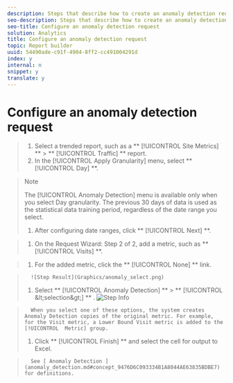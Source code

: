 ```yaml
---
description: Steps that describe how to create an anomaly detection request in report builder.
seo-description: Steps that describe how to create an anomaly detection request in report builder.
seo-title: Configure an anomaly detection request
solution: Analytics
title: Configure an anomaly detection request
topic: Report builder
uuid: 54490ade-c91f-4904-8ff2-cc491004291d
index: y
internal: n
snippet: y
translate: y
---
```


# Configure an anomaly detection request


>1. Select a trended report, such as a  ** [!UICONTROL  Site Metrics] ** > ** [!UICONTROL  Traffic] ** report.
>1. In the [!UICONTROL  Apply Granularity] menu, select ** [!UICONTROL  Day] **.

>   >[!NOTE]
>   >
>   >The [!UICONTROL  Anomaly Detection] menu is available only when you select Day granularity. The previous 30 days of data is used as the statistical data training period, regardless of the date range you select. 
>
>1. After configuring date ranges, click ** [!UICONTROL  Next] **.

>1. On the Request Wizard: Step 2 of 2, add a metric, such as ** [!UICONTROL  Visits] **.

>1. For the added metric, click the ** [!UICONTROL  None] ** link.

>       ![Step Result](Graphics/anomaly_select.png) 
>1. Select  ** [!UICONTROL  Anomaly Detection] ** > ** [!UICONTROL  &amp;lt;selection&amp;gt;] ** .
>   ![Step Info](Graphics/anomaly_visit.png) 
>

>       When you select one of these options, the system creates Anomaly Detection copies of the original metric. For example, for the Visit metric, a Lower Bound Visit metric is added to the [!UICONTROL  Metric] group. 
>1. Click ** [!UICONTROL  Finish] ** and select the cell for output to Excel.

>       See [ Anomaly Detection ](anomaly_detection.md#concept_9476D6C093334B1A8044AE63835BDBE7) for definitions. 
